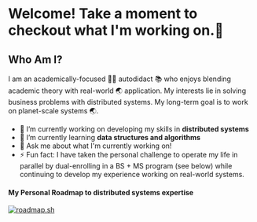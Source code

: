 # Welcome! Take a moment to checkout what I'm working on.👋

<!--
**dominick-blue/dominick-blue** is a ✨ _special_ ✨ repository because its `README.md` (this file) appears on your GitHub profile.

Here are some ideas to get you started:

- 🔭 I’m currently working on ...
- 🌱 I’m currently learning ...
- 👯 I’m looking to collaborate on ...
- 🤔 I’m looking for help with ...
- 💬 Ask me about ...
- 📫 How to reach me: ...
- 😄 Pronouns: ...
- ⚡ Fun fact: ...
-->

## Who Am I? 
I am an academically-focused 👨‍🎓 autodidact 📚 who enjoys blending academic theory with real-world 🌏 application. My interests lie in solving business problems with distributed systems. My long-term goal is to work on planet-scale systems 🌏. 
- 🔭 I’m currently working on developing my skills in **distributed systems**
- 🌱 I’m currently learning **data structures and algorithms**
- 💬 Ask me about what I'm currently working on!
- ⚡ Fun fact: I have taken the personal challenge to operate my life in parallel by dual-enrolling in a BS + MS program (see below) while continuing to develop my experience working on real-world systems.

#### My Personal Roadmap to distributed systems expertise
[![roadmap.sh](https://roadmap.sh/card/wide/66c23a94837d383f4ae434ce?variant=dark)](https://roadmap.sh)
